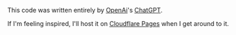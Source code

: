 This code was written entirely by <a href="https://openai.com">OpenAi</a>'s <a href="https://chatgpt.com/">ChatGPT</a>. 
<br>
<p>If I'm feeling inspired, I'll host it on <a href="https://pages.cloudflare.com/">Cloudflare Pages</a> when I get around to it.</p>
